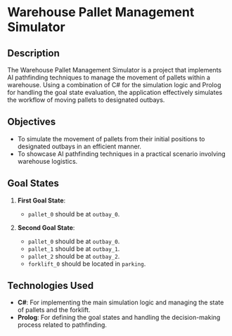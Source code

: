 # Warehouse Pallet Management Simulator

## Description

The Warehouse Pallet Management Simulator is a project that implements AI pathfinding techniques to manage the movement of pallets within a warehouse. Using a combination of C# for the simulation logic and Prolog for handling the goal state evaluation, the application effectively simulates the workflow of moving pallets to designated outbays.

## Objectives

- To simulate the movement of pallets from their initial positions to designated outbays in an efficient manner.
- To showcase AI pathfinding techniques in a practical scenario involving warehouse logistics.

## Goal States

1. **First Goal State**: 
   - `pallet_0` should be at `outbay_0`.

2. **Second Goal State**: 
   - `pallet_0` should be at `outbay_0`.
   - `pallet_1` should be at `outbay_1`.
   - `pallet_2` should be at `outbay_2`.
   - `forklift_0` should be located in `parking`.

## Technologies Used

- **C#**: For implementing the main simulation logic and managing the state of pallets and the forklift.
- **Prolog**: For defining the goal states and handling the decision-making process related to pathfinding.
